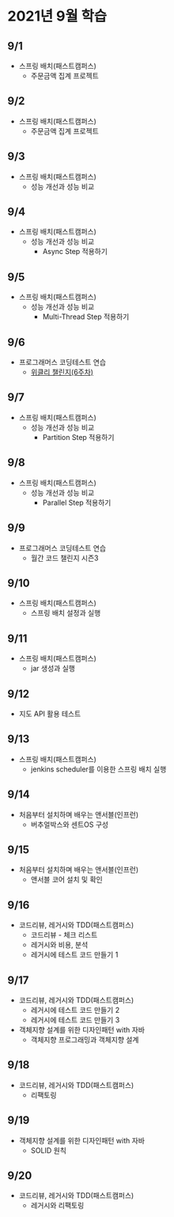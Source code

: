 # 2021년 9월 학습

## 9/1

- 스프링 배치(패스트캠퍼스)
  - 주문금액 집계 프로젝트

## 9/2

- 스프링 배치(패스트캠퍼스)
  - 주문금액 집계 프로젝트

## 9/3

- 스프링 배치(패스트캠퍼스)
  - 성능 개선과 성능 비교

## 9/4

- 스프링 배치(패스트캠퍼스)
  - 성능 개선과 성능 비교
    - Async Step 적용하기

## 9/5

- 스프링 배치(패스트캠퍼스)
  - 성능 개선과 성능 비교
    - Multi-Thread Step 적용하기

## 9/6

- 프로그래머스 코딩테스트 연습
  - [위클리 챌린지(6주차)](https://github.com/jsyang-dev/study-algorithm/tree/master/src/main/java/me/study/algorithm/programmers/challenge/weekly/week6)

## 9/7

- 스프링 배치(패스트캠퍼스)
  - 성능 개선과 성능 비교
    - Partition Step 적용하기

## 9/8

- 스프링 배치(패스트캠퍼스)
  - 성능 개선과 성능 비교
    - Parallel Step 적용하기

## 9/9

- 프로그래머스 코딩테스트 연습
  - 월간 코드 챌린지 시즌3

## 9/10

- 스프링 배치(패스트캠퍼스)
  - 스프링 배치 설정과 실행

## 9/11

- 스프링 배치(패스트캠퍼스)
  - jar 생성과 실행

## 9/12

- 지도 API 활용 테스트

## 9/13

- 스프링 배치(패스트캠퍼스)
  - jenkins scheduler를 이용한 스프링 배치 실행

## 9/14

- 처음부터 설치하며 배우는 앤서블(인프런)
  - 버추얼박스와 센트OS 구성

## 9/15

- 처음부터 설치하며 배우는 앤서블(인프런)
  - 앤서블 코어 설치 및 확인

## 9/16

- 코드리뷰, 레거시와 TDD(패스트캠퍼스)
  - 코드리뷰 - 체크 리스트
  - 레거시와 비용, 분석
  - 레거시에 테스트 코드 만들기 1

## 9/17

- 코드리뷰, 레거시와 TDD(패스트캠퍼스)
  - 레거시에 테스트 코드 만들기 2
  - 레거시에 테스트 코드 만들기 3
- 객체지향 설계를 위한 디자인패턴 with 자바
  - 객체지향 프로그래밍과 객체지향 설계

## 9/18

- 코드리뷰, 레거시와 TDD(패스트캠퍼스)
  - 리팩토링

## 9/19

- 객체지향 설계를 위한 디자인패턴 with 자바
  - SOLID 원칙

## 9/20

- 코드리뷰, 레거시와 TDD(패스트캠퍼스)
  - 레거시와 리팩토링
